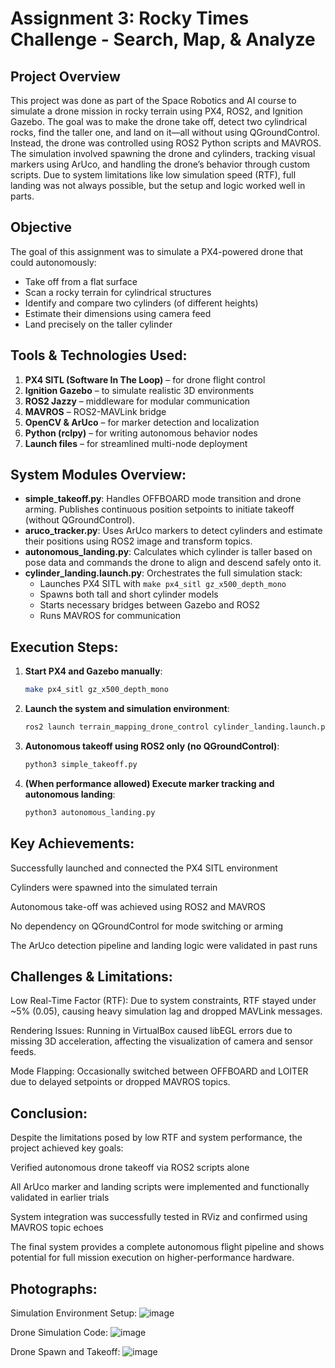 # Assignment 3: Rocky Times Challenge - Search, Map, & Analyze
## Project Overview
This project was done as part of the Space Robotics and AI course to simulate a drone mission in rocky terrain using PX4, ROS2, and Ignition Gazebo. The goal was to make the drone take off, detect two cylindrical rocks, find the taller one, and land on it—all without using QGroundControl. Instead, the drone was controlled using ROS2 Python scripts and MAVROS. The simulation involved spawning the drone and cylinders, tracking visual markers using ArUco, and handling the drone’s behavior through custom scripts. Due to system limitations like low simulation speed (RTF), full landing was not always possible, but the setup and logic worked well in parts.

## Objective
The goal of this assignment was to simulate a PX4-powered drone that could autonomously:
- Take off from a flat surface
- Scan a rocky terrain for cylindrical structures
- Identify and compare two cylinders (of different heights)
- Estimate their dimensions using camera feed
- Land precisely on the taller cylinder

## Tools & Technologies Used:
1. **PX4 SITL (Software In The Loop)** – for drone flight control
2. **Ignition Gazebo** – to simulate realistic 3D environments
3. **ROS2 Jazzy** – middleware for modular communication
4. **MAVROS** – ROS2-MAVLink bridge
5. **OpenCV & ArUco** – for marker detection and localization
6. **Python (rclpy)** – for writing autonomous behavior nodes
7. **Launch files** – for streamlined multi-node deployment

## System Modules Overview:
- **simple_takeoff.py**: Handles OFFBOARD mode transition and drone arming. Publishes continuous position setpoints to initiate takeoff (without QGroundControl).
- **aruco_tracker.py**: Uses ArUco markers to detect cylinders and estimate their positions using ROS2 image and transform topics.
- **autonomous_landing.py**: Calculates which cylinder is taller based on pose data and commands the drone to align and descend safely onto it.
- **cylinder_landing.launch.py**: Orchestrates the full simulation stack:
  - Launches PX4 SITL with `make px4_sitl gz_x500_depth_mono`
  - Spawns both tall and short cylinder models
  - Starts necessary bridges between Gazebo and ROS2
  - Runs MAVROS for communication

## Execution Steps:
1. **Start PX4 and Gazebo manually**:
   ```bash
   make px4_sitl gz_x500_depth_mono
2. **Launch the system and simulation environment**:
   ```bash
   ros2 launch terrain_mapping_drone_control cylinder_landing.launch.py
3. **Autonomous takeoff using ROS2 only (no QGroundControl)**:
   ```bash
   python3 simple_takeoff.py
4. **(When performance allowed) Execute marker tracking and autonomous landing**:
   ```bash
   python3 autonomous_landing.py
## Key Achievements:
 Successfully launched and connected the PX4 SITL environment

Cylinders were spawned into the simulated terrain

Autonomous take-off was achieved using ROS2 and MAVROS

No dependency on QGroundControl for mode switching or arming

The ArUco detection pipeline and landing logic were validated in past runs

## Challenges & Limitations:
Low Real-Time Factor (RTF): Due to system constraints, RTF stayed under ~5% (0.05), causing heavy simulation lag and dropped MAVLink messages.

Rendering Issues: Running in VirtualBox caused libEGL errors due to missing 3D acceleration, affecting the visualization of camera and sensor feeds.

Mode Flapping: Occasionally switched between OFFBOARD and LOITER due to delayed setpoints or dropped MAVROS topics.

## Conclusion:
Despite the limitations posed by low RTF and system performance, the project achieved key goals:

Verified autonomous drone takeoff via ROS2 scripts alone

All ArUco marker and landing scripts were implemented and functionally validated in earlier trials

System integration was successfully tested in RViz and confirmed using MAVROS topic echoes

The final system provides a complete autonomous flight pipeline and shows potential for full mission execution on higher-performance hardware.

## Photographs:
Simulation Environment Setup: ![image](https://github.com/user-attachments/assets/7ca2c9d7-0dfa-44b3-b10d-8e6c3ec6e02d)


Drone Simulation Code: ![image](https://github.com/user-attachments/assets/77d2efe2-fd8b-47fb-9952-f956b4b6313d)


Drone Spawn and Takeoff: ![image](https://github.com/user-attachments/assets/f34beffc-2c51-4d8b-b60d-f1c6bf5c5f92)
